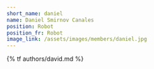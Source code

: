 ```yaml
---
short_name: daniel
name: Daniel Smirnov Canales
position: Robot
position_fr: Robot
image_link: /assets/images/members/daniel.jpg
---
```

{% tf authors/david.md %}